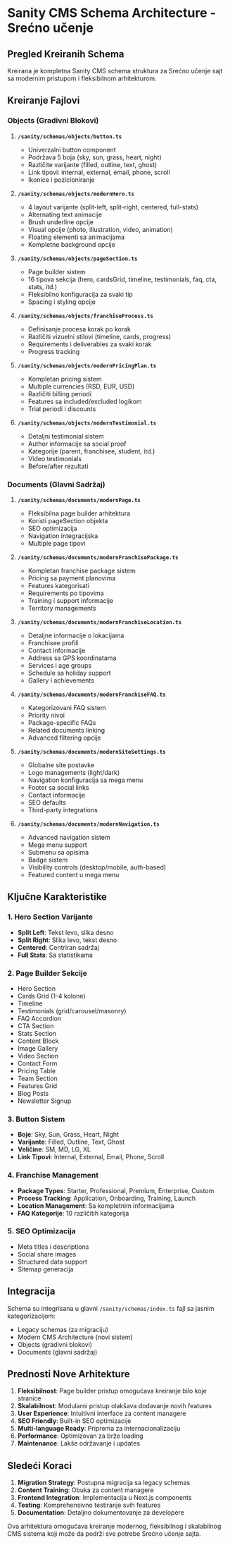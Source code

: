 # Sanity CMS Schema Architecture - Srećno učenje

## Pregled Kreiranih Schema

Kreirana je kompletna Sanity CMS schema struktura za Srećno učenje sajt sa modernim pristupom i fleksibilnom arhitekturom.

## Kreiranje Fajlovi

### Objects (Gradivni Blokovi)

1. **`/sanity/schemas/objects/button.ts`**
   - Univerzalni button component
   - Podržava 5 boja (sky, sun, grass, heart, night)
   - Različite varijante (filled, outline, text, ghost)
   - Link tipovi: internal, external, email, phone, scroll
   - Ikonice i pozicioniranje

2. **`/sanity/schemas/objects/modernHero.ts`**
   - 4 layout varijante (split-left, split-right, centered, full-stats)
   - Alternating text animacije
   - Brush underline opcije
   - Visual opcije (photo, illustration, video, animation)
   - Floating elementi sa animacijama
   - Kompletne background opcije

3. **`/sanity/schemas/objects/pageSection.ts`**
   - Page builder sistem
   - 16 tipova sekcija (hero, cardsGrid, timeline, testimonials, faq, cta, stats, itd.)
   - Fleksibilno konfiguracija za svaki tip
   - Spacing i styling opcije

4. **`/sanity/schemas/objects/franchiseProcess.ts`**
   - Definisanje procesa korak po korak
   - Različiti vizuelni stilovi (timeline, cards, progress)
   - Requirements i deliverables za svaki korak
   - Progress tracking

5. **`/sanity/schemas/objects/modernPricingPlan.ts`**
   - Kompletan pricing sistem
   - Multiple currencies (RSD, EUR, USD)
   - Različiti billing periodi
   - Features sa included/excluded logikom
   - Trial periodi i discounts

6. **`/sanity/schemas/objects/modernTestimonial.ts`**
   - Detaljni testimonial sistem
   - Author informacije sa social proof
   - Kategorije (parent, franchisee, student, itd.)
   - Video testimonials
   - Before/after rezultati

### Documents (Glavni Sadržaj)

1. **`/sanity/schemas/documents/modernPage.ts`**
   - Fleksibilna page builder arhitektura
   - Koristi pageSection objekta
   - SEO optimizacija
   - Navigation integracijska
   - Multiple page tipovi

2. **`/sanity/schemas/documents/modernFranchisePackage.ts`**
   - Kompletan franchise package sistem
   - Pricing sa payment planovima
   - Features kategorisati
   - Requirements po tipovima
   - Training i support informacije
   - Territory managements

3. **`/sanity/schemas/documents/modernFranchiseLocation.ts`**
   - Detaljne informacije o lokacijama
   - Franchisee profili
   - Contact informacije
   - Address sa GPS koordinatama
   - Services i age groups
   - Schedule sa holiday support
   - Gallery i achievements

4. **`/sanity/schemas/documents/modernFranchiseFAQ.ts`**
   - Kategorizovani FAQ sistem
   - Priority nivoi
   - Package-specific FAQs
   - Related documents linking
   - Advanced filtering opcije

5. **`/sanity/schemas/documents/modernSiteSettings.ts`**
   - Globalne site postavke
   - Logo managements (light/dark)
   - Navigation konfiguracija sa mega menu
   - Footer sa social links
   - Contact informacije
   - SEO defaults
   - Third-party integrations

6. **`/sanity/schemas/documents/modernNavigation.ts`**
   - Advanced navigation sistem
   - Mega menu support
   - Submenu sa opisima
   - Badge sistem
   - Visibility controls (desktop/mobile, auth-based)
   - Featured content u mega menu

## Ključne Karakteristike

### 1. Hero Section Varijante
- **Split Left**: Tekst levo, slika desno
- **Split Right**: Slika levo, tekst desno  
- **Centered**: Centriran sadržaj
- **Full Stats**: Sa statistikama

### 2. Page Builder Sekcije
- Hero Section
- Cards Grid (1-4 kolone)
- Timeline
- Testimonials (grid/carousel/masonry)
- FAQ Accordion
- CTA Section
- Stats Section
- Content Block
- Image Gallery
- Video Section
- Contact Form
- Pricing Table
- Team Section
- Features Grid
- Blog Posts
- Newsletter Signup

### 3. Button Sistem
- **Boje**: Sky, Sun, Grass, Heart, Night
- **Varijante**: Filled, Outline, Text, Ghost
- **Veličine**: SM, MD, LG, XL
- **Link Tipovi**: Internal, External, Email, Phone, Scroll

### 4. Franchise Management
- **Package Types**: Starter, Professional, Premium, Enterprise, Custom
- **Process Tracking**: Application, Onboarding, Training, Launch
- **Location Management**: Sa kompletnim informacijama
- **FAQ Kategorije**: 10 različitih kategorija

### 5. SEO Optimizacija
- Meta titles i descriptions
- Social share images
- Structured data support
- Sitemap generacija

## Integracija

Schema su integrisana u glavni `/sanity/schemas/index.ts` fajl sa jasnim kategorizacijom:

- Legacy schemas (za migraciju)
- Modern CMS Architecture (novi sistem)
- Objects (gradivni blokovi)
- Documents (glavni sadržaj)

## Prednosti Nove Arhitekture

1. **Fleksibilnost**: Page builder pristup omogućava kreiranje bilo koje stranice
2. **Skalabilnost**: Modularni pristup olakšava dodavanje novih features
3. **User Experience**: Intuitivni interface za content managere
4. **SEO Friendly**: Built-in SEO optimizacije
5. **Multi-language Ready**: Priprema za internacionalizaciju
6. **Performance**: Optimizovan za brže loading
7. **Maintenance**: Lakše održavanje i updates

## Sledeći Koraci

1. **Migration Strategy**: Postupna migracija sa legacy schemas
2. **Content Training**: Obuka za content managere
3. **Frontend Integration**: Implementacija u Next.js components
4. **Testing**: Komprehensivno testiranje svih features
5. **Documentation**: Detaljno dokumentovanje za developere

Ova arhitektura omogućava kreiranje modernog, fleksibilnog i skalabilnog CMS sistema koji može da podrži sve potrebe Srećno učenje sajta.